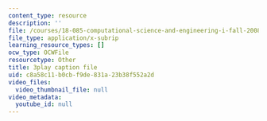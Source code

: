 ```yaml
---
content_type: resource
description: ''
file: /courses/18-085-computational-science-and-engineering-i-fall-2008/c8a58c11b0cbf9de831a23b38f552a2d_pN7zitwRq58.srt
file_type: application/x-subrip
learning_resource_types: []
ocw_type: OCWFile
resourcetype: Other
title: 3play caption file
uid: c8a58c11-b0cb-f9de-831a-23b38f552a2d
video_files:
  video_thumbnail_file: null
video_metadata:
  youtube_id: null
---
```

